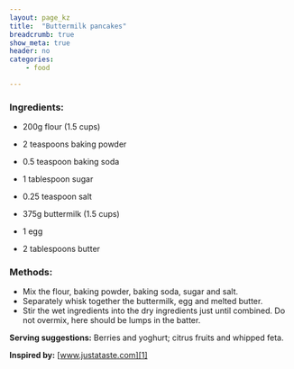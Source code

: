 ```yaml
---
layout: page_kz
title:  "Buttermilk pancakes"
breadcrumb: true
show_meta: true
header: no
categories:
    - food

---
```


### Ingredients:

* 200g flour (1.5 cups)
* 2 teaspoons baking powder
* 0.5 teaspoon baking soda
* 1 tablespoon sugar
* 0.25 teaspoon salt

* 375g buttermilk (1.5 cups)
* 1 egg
* 2 tablespoons butter


### Methods:

* Mix the flour, baking powder, baking soda, sugar and salt.
* Separately whisk together the buttermilk, egg and melted butter. 
* Stir the wet ingredients into the dry ingredients just until combined. Do not overmix, here should be lumps in the batter.

**Serving suggestions:** Berries and yoghurt; citrus fruits and whipped feta.

**Inspired by:** [www.justataste.com][1]

[1]: https://www.justataste.com/light-and-fluffy-buttermilk-pancakes-recipe/
